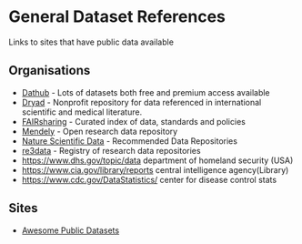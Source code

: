 # General Dataset References
Links to sites that have public data available

## Organisations
* [Dathub](https://datahub.io/docs/about) - Lots of datasets both free and premium access available
* [Dryad](http://datadryad.org/) - Nonprofit repository for data referenced in international scientific and medical literature.
* [FAIRsharing](https://fairsharing.org/) - Curated index of data, standards and policies
* [Mendely](https://data.mendeley.com/) -  Open research data repository
* [Nature Scientific Data](https://www.nature.com/sdata/policies/repositories) - Recommended Data Repositories
* [re3data](https://www.re3data.org/) - Registry of research data repositories
* https://www.dhs.gov/topic/data department of homeland security (USA)
* https://www.cia.gov/library/reports central intelligence agency(Library)
* https://www.cdc.gov/DataStatistics/ center for disease control stats

## Sites
* [Awesome Public Datasets](https://github.com/awesomedata/awesome-public-datasets)

